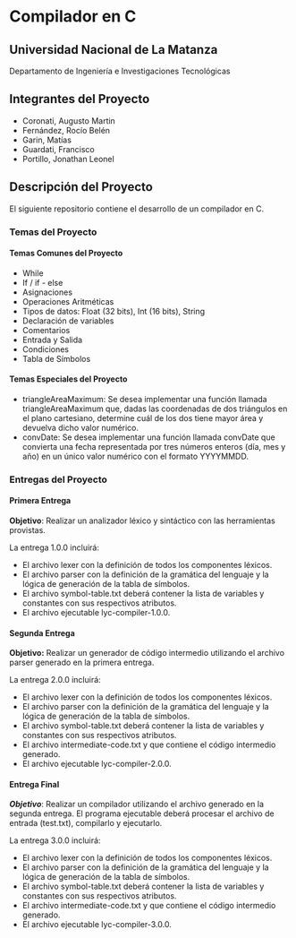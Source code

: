 # Compilador en C

## Universidad Nacional de La Matanza

Departamento de Ingeniería e Investigaciones Tecnológicas

## Integrantes del Proyecto

- Coronati, Augusto Martin
- Fernández, Rocío Belén
- Garin, Matías
- Guardati, Francisco
- Portillo, Jonathan Leonel

## Descripción del Proyecto

El siguiente repositorio contiene el desarrollo de un compilador en C.

### Temas del Proyecto

#### Temas Comunes del Proyecto

- While
- If / if - else
- Asignaciones
- Operaciones Aritméticas
- Tipos de datos: Float (32 bits), Int (16 bits), String
- Declaración de variables
- Comentarios
- Entrada y Salida
- Condiciones
- Tabla de Símbolos

#### Temas Especiales del Proyecto

- triangleAreaMaximum: Se desea implementar una función llamada triangleAreaMaximum que, dadas las coordenadas de dos triángulos en el plano cartesiano, determine cuál de los dos tiene mayor área y devuelva dicho valor numérico.
- convDate: Se desea implementar una función llamada convDate que convierta una fecha representada por tres números enteros (día, mes y año) en un único valor numérico con el formato YYYYMMDD.

### Entregas del Proyecto

#### Primera Entrega

**Objetivo**: Realizar un analizador léxico y sintáctico con las herramientas provistas.

La entrega 1.0.0 incluirá:

- El archivo lexer con la definición de todos los componentes léxicos.
- El archivo parser con la definición de la gramática del lenguaje y la lógica de generación de la tabla de símbolos.
- El archivo symbol-table.txt deberá contener la lista de variables y constantes con sus respectivos atributos.
- El archivo ejecutable lyc-compiler-1.0.0.

#### Segunda Entrega

**Objetivo:** Realizar un generador de código intermedio utilizando el archivo parser generado en la primera entrega.

La entrega 2.0.0 incluirá:

- El archivo lexer con la definición de todos los componentes léxicos.
- El archivo parser con la definición de la gramática del lenguaje y la lógica de generación de la tabla de símbolos.
- El archivo symbol-table.txt deberá contener la lista de variables y constantes con sus respectivos atributos.
- El archivo intermediate-code.txt y que contiene el código intermedio generado.
- El archivo ejecutable lyc-compiler-2.0.0.

#### Entrega Final

***Objetivo***: Realizar un compilador utilizando el archivo generado en la segunda entrega. 
El programa ejecutable deberá procesar el archivo de entrada (test.txt), compilarlo y ejecutarlo.

La entrega 3.0.0 incluirá:

- El archivo lexer con la definición de todos los componentes léxicos.
- El archivo parser con la definición de la gramática del lenguaje y la lógica de generación de la tabla de símbolos.
- El archivo symbol-table.txt deberá contener la lista de variables y constantes con sus respectivos atributos.
- El archivo intermediate-code.txt y que contiene el código intermedio generado.
- El archivo ejecutable lyc-compiler-3.0.0.

